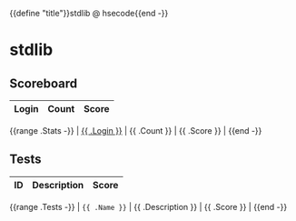 {{define "title"}}stdlib @ hsecode{{end -}}
# stdlib

## Scoreboard

| Login | Count | Score |
|-------|-------------|-------|
{{range .Stats -}}
| [{{ .Login }}](https://github.com/{{.Login}}) | {{ .Count }} |  {{ .Score }} |
{{end -}}


## Tests

| ID | Description | Score |
|-------|-------------|-------|
{{range .Tests -}}
| `{{ .Name }}` | {{ .Description }} |  {{ .Score }} |
{{end -}}
